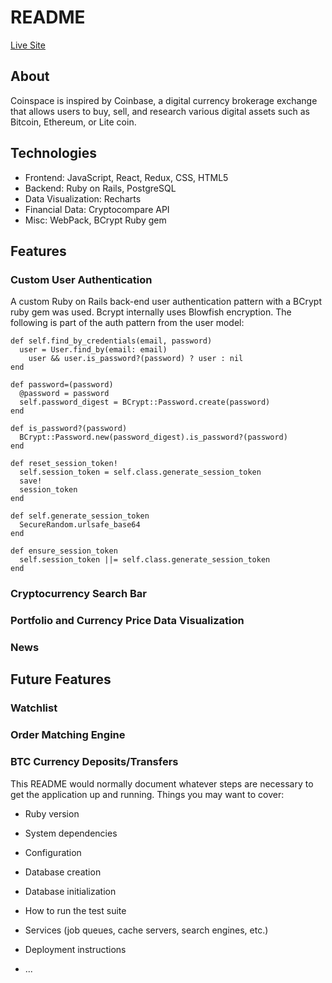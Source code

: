 # README

[Live Site](https://coin-space.herokuapp.com/)

## About
Coinspace is inspired by Coinbase, a digital currency brokerage exchange that allows users to buy, sell, and research various digital assets such as Bitcoin, Ethereum, or Lite coin. 


## Technologies
* Frontend: JavaScript, React, Redux, CSS, HTML5
* Backend: Ruby on Rails, PostgreSQL
* Data Visualization: Recharts
* Financial Data: Cryptocompare API
* Misc: WebPack, BCrypt Ruby gem

## Features
### Custom User Authentication
A custom Ruby on Rails back-end user authentication pattern with a BCrypt ruby gem was used. Bcrypt internally uses Blowfish encryption.
The following is part of the auth pattern from the user model:
```
def self.find_by_credentials(email, password)
  user = User.find_by(email: email)
	user && user.is_password?(password) ? user : nil
end

def password=(password)
  @password = password
  self.password_digest = BCrypt::Password.create(password)
end

def is_password?(password)
  BCrypt::Password.new(password_digest).is_password?(password)
end

def reset_session_token!
  self.session_token = self.class.generate_session_token
  save!
  session_token
end

def self.generate_session_token
  SecureRandom.urlsafe_base64
end

def ensure_session_token
  self.session_token ||= self.class.generate_session_token
end
```

### Cryptocurrency Search Bar
### Portfolio and Currency Price Data Visualization
### News

## Future Features
### Watchlist
### Order Matching Engine
### BTC Currency Deposits/Transfers


This README would normally document whatever steps are necessary to get the
application up and running.
Things you may want to cover:

* Ruby version

* System dependencies

* Configuration

* Database creation

* Database initialization

* How to run the test suite

* Services (job queues, cache servers, search engines, etc.)

* Deployment instructions

* ...

